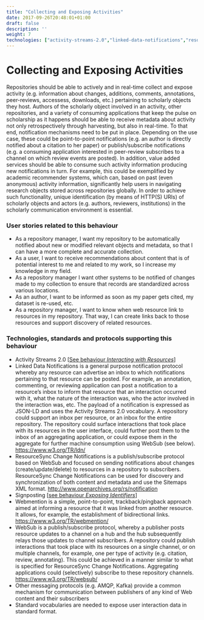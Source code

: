 ```yaml
---
title: "Collecting and Exposing Activities"
date: 2017-09-26T20:48:01+01:00
draft: false
description: ''
weight: 7
technologies: ["activity-streams-2.0","linked-data-notifications","resourcesync","signposting","webmention","websub"]
---
```


# Collecting and Exposing Activities
Repositories should be able to actively and in real-time collect and expose activity (e.g. information about changes, additions, comments, annotations, peer-reviews, accessess, downloads, etc.) pertaining to scholarly objects they host. Authors of the scholarly object involved in an activity, other repositories, and a variety of consuming applications that keep the pulse on scholarship as it happens should be able to receive metadata about activity not only retrospectively through harvesting, but also in real-time. To that end, notification mechanisms need to be put in place. Depending on the use case, these could be point-to-point notifications (e.g. an author is directly notified about a citation to her paper) or publish/subscribe notifications (e.g. a consuming application interested in peer-review subscribes to a channel on which review events are posted).  In addition, value added services should be able to consume such activity information producing new notifications in turn. For example, this could be exemplified by academic recommender systems, which can, based on past (even anonymous) activity information, significantly help users in navigating research objects stored across repositories globally. In order to achieve such functionality, unique identification (by means of HTTP(S) URIs) of scholarly objects and actors (e.g. authors, reviewers, institutions) in the scholarly communication environment  is essential. 

### User stories related to this behaviour
* As a repository manager, I want my repository to be automatically notified about new or modified relevant objects and metadata, so that I can have a more complete and accurate collection.
* As a user, I want to receive recommendations about content that is of potential interest to me and related to my work, so I increase my knowledge in my field.
* As a repository manager I want other systems to be notified of changes made to my collection to ensure that records are standardized across various locations.
* As an author, I want to be informed as soon as my paper gets cited, my dataset is re-used, etc.
* As a repository manager, I want to know when web resource link to resources in my repository. That way, I can create links back to those resources and support discovery of related resources.


### Technologies, standards and protocols supporting this behaviour
* Activity Streams 2.0 [[See behaviour *Interacting with Resources*](/behaviour/interacting-with-resources/)]
* Linked Data Notifications is a general purpose notification protocol whereby any resource can advertise an inbox to which notifications pertaining to that resource can be posted. For example, an annotation, commenting, or reviewing application can post a notification to a resource’s inbox to inform that resource that an interaction occurred with it, what the nature of the interaction was, who the actor involved in the interaction was, etc. The payload of a notification is expressed as JSON-LD and uses the Activity Streams 2.0 vocabulary. A repository could support an inbox per resource, or an inbox for the entire repository. The repository could surface interactions that took place with its resources in the user interface, could further post them to the inbox of an aggregating application, or could expose them in the aggregate for further machine consumption using WebSub (see below). https://www.w3.org/TR/ldn/
* ResourceSync Change Notifications is a publish/subscribe protocol based on WebSub and focused on sending notifications about changes (create/update/delete) to resources in a repository to subscribers. ResourceSync Change Notifications can be used for discovery and synchronization of both content and metadata and use the Sitemaps XML format. http://www.openarchives.org/rs/notification
* Signposting [[see behaviour *Exposing Identifiers*](/behaviour/exposing-identifiers/)]
* Webmention is a simple, point-to-point, trackback/pingback approach aimed at informing a resource that it was linked from another resource. It allows, for example, the establishment of bidirectional links. https://www.w3.org/TR/webmention/
* WebSub is a publish/subscribe protocol, whereby a publisher posts resource updates to a channel on a hub and the hub subsequently relays those updates to channel subscribers. A repository could publish interactions that took place with its resources on a single channel, or on multiple channels, for example, one per type of activity (e.g. citation, review, annotating). This could be achieved in a manner similar to what is specified for ResourceSync Change Notifications. Aggregating applications could (selectively) subscribe to these repository channels. https://www.w3.org/TR/websub/
* Other messaging protocols (e.g. AMQP, Kafka) provide a common mechanism for communication between publishers of any kind of Web content and their subscribers
* Standard vocabularies are needed to expose user interaction data in standard format.


